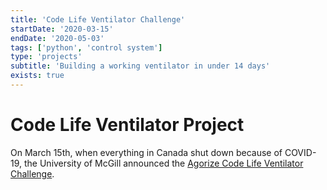 ```yaml
---
title: 'Code Life Ventilator Challenge'
startDate: '2020-03-15'
endDate: '2020-05-03'
tags: ['python', 'control system']
type: 'projects'
subtitle: 'Building a working ventilator in under 14 days'
exists: true
---
```


# Code Life Ventilator Project 
On March 15th, when everything in Canada shut down because of COVID-19, the University of McGill announced 
the [Agorize Code Life Ventilator Challenge](https://www.agorize.com/en/challenges/code-life-challenge).